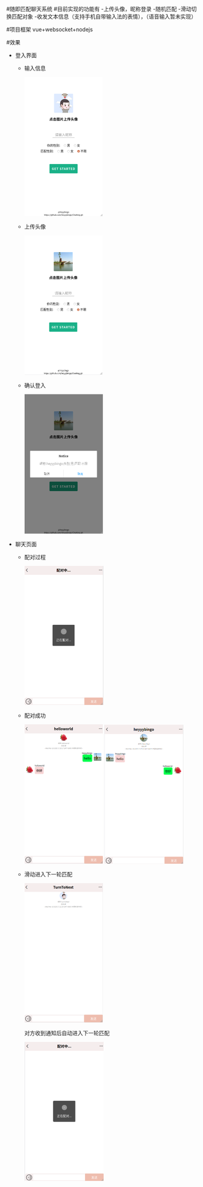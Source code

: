 #随即匹配聊天系统
#目前实现的功能有
    -上传头像，昵称登录
    -随机匹配
    -滑动切换匹配对象
    -收发文本信息（支持手机自带输入法的表情），（语音输入暂未实现）



#项目框架
    vue+websocket+nodejs



#效果

- 登入界面

  - 输入信息

    <img src="./typora-user-images/image-20200318171401297.png" alt="image-20200318171401297" style="zoom:50%;" />

  - 上传头像

    <img src="./typora-user-images/image-20200318171457622.png" alt="image-20200318171457622" style="zoom:50%;" />

  - 确认登入

    <img src="./typora-user-images/image-20200318171641062.png" alt="image-20200318171641062" style="zoom:50%;" />

     

- 聊天页面

  - 配对过程

    <img src="./typora-user-images/image-20200318171805130.png" alt="image-20200318171805130" style="zoom:50%;" />

  - 配对成功

    <img src="./typora-user-images/image-20200318172035295.png" alt="image-20200318172035295" style="zoom:50%;" />

    <img src="./typora-user-images/image-20200318172058378.png" alt="image-20200318172058378" style="zoom:50%;" />

  - 滑动进入下一轮匹配

    <img src="./typora-user-images/image-20200318172229583.png" alt="image-20200318172229583" style="zoom:50%;" />

    对方收到通知后自动进入下一轮匹配

    <img src="./typora-user-images/image-20200318172324383.png" alt="image-20200318172324383" style="zoom:50%;" />

    